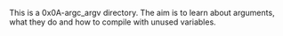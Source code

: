 This is a 0x0A-argc_argv directory. The aim is to learn about arguments, what they do and how to compile with unused variables.
